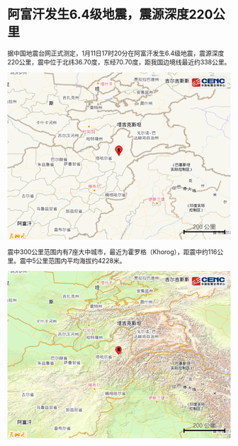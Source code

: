 # 阿富汗发生6.4级地震，震源深度220公里

据中国地震台网正式测定，1月11日17时20分在阿富汗发生6.4级地震，震源深度220公里，震中位于北纬36.70度，东经70.70度，距我国边境线最近约338公里。

![48aa48143fe3c48f852c7aa8921e38b0.jpg](https://raw.githubusercontent.com/qqhsx/qqnews_image/main/2024/01/11/阿富汗发生6.4级地震，震源深度220公里/48aa48143fe3c48f852c7aa8921e38b0.jpg)

震中300公里范围内有7座大中城市，最近为霍罗格（Khorog），距震中约116公里。震中5公里范围内平均海拔约4228米。

![b3e4577d337d0c6bcd1fc3702be92190.jpg](https://raw.githubusercontent.com/qqhsx/qqnews_image/main/2024/01/11/阿富汗发生6.4级地震，震源深度220公里/b3e4577d337d0c6bcd1fc3702be92190.jpg)

